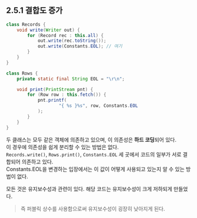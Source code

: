 ## 2.5.1 결합도 증가

```java
class Records {
    void write(Writer out) {
        for (Record rec : this.all) {
            out.write(rec.toString());
            out.write(Constants.EOL); // 여기
        }
    }
}

class Rows {
    private static final String EOL = "\r\n";

    void print(PrintStream pnt) {
        for (Row row : this.fetch()) {
            pnt.printf(
                    "{ %s }%s", row, Constants.EOL
            );
        }
    }
} 
```

두 클래스는 모두 같은 객체에 의존하고 있으며, 이 의존성은 **하드 코딩**되어 있다.  
이 경우에 의존성을 쉽게 분리할 수 있는 방법은 없다.  
`Records.write()`, `Rows.print()`, `Constants.EOL` 세 곳에서 코드의 일부가 서로 결합되어 의존하고 있다.  
Constants.EOL을 변경하는 입장에서는 이 값이 어떻게 사용되고 있는지 알 수 있는 방법이 없다.

모든 것은 유지보수성과 관련이 있다. 해당 코드는 유지보수성이 크게 저하되게 만들었다.

> 즉 퍼블릭 상수를 사용함으로써 유지보수성이 굉장히 낮아지게 된다.